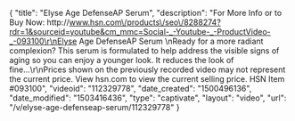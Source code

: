 {
    "title": "Elyse Age DefenseAP Serum",
    "description": "For More Info or to Buy Now: http:\/\/www.hsn.com\/products\/seo\/8288274?rdr=1&sourceid=youtube&cm_mmc=Social-_-Youtube-_-ProductVideo-_-093100\r\nElyse Age DefenseAP Serum  \nReady for a more radiant complexion? This serum is formulated to help address the visible signs of aging so you can enjoy a younger look. It reduces the look of fine...\r\nPrices shown on the previously recorded video may not represent the current price.  View hsn.com to view the current selling price. HSN Item #093100",
    "videoid": "112329778",
    "date_created": "1500496136",
    "date_modified": "1503416436",
    "type": "captivate",
    "layout": "video",
    "url": "\/v\/elyse-age-defenseap-serum\/112329778"
}